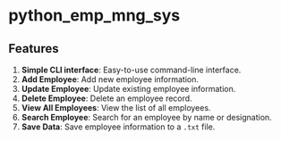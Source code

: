# python_emp_mng_sys

## Features 
1. **Simple CLI interface**: Easy-to-use command-line interface.
2. **Add Employee**: Add new employee information.
3. **Update Employee**: Update existing employee information.
4. **Delete Employee**: Delete an employee record.
5. **View All Employees**: View the list of all employees.
6. **Search Employee**: Search for an employee by name or designation.
7. **Save Data**: Save employee information to a `.txt` file.
